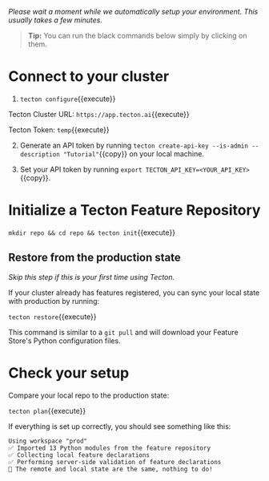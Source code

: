 *Please wait a moment while we automatically setup your environment. This usually takes a few minutes.*

> **Tip:** You can run the black commands below simply by clicking on them.

# Connect to your cluster

1. `tecton configure`{{execute}}

  Tecton Cluster URL: `https://app.tecton.ai`{{execute}}

  Tecton Token: `temp`{{execute}}

2. Generate an API token by running `tecton create-api-key --is-admin --description "Tutorial"`{{copy}} on your local machine.

3. Set your API token by running `export TECTON_API_KEY=<YOUR_API_KEY>`{{copy}}.

# Initialize a Tecton Feature Repository

`mkdir repo && cd repo && tecton init`{{execute}}

## Restore from the production state

*Skip this step if this is your first time using Tecton.*

If your cluster already has features registered, you can sync your local state with production by running:

`tecton restore`{{execute}}

This command is similar to a `git pull` and will download your Feature Store's Python configuration files.

# Check your setup

Compare your local repo to the production state:

`tecton plan`{{execute}}

If everything is set up correctly, you should see something like this:

```
Using workspace "prod"
✅ Imported 13 Python modules from the feature repository
✅ Collecting local feature declarations
✅ Performing server-side validation of feature declarations
🎉 The remote and local state are the same, nothing to do!
```
